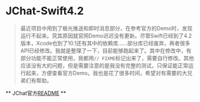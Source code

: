 # JChat-Swift4.2
> 最近项目中用到了极光推送和即时消息部分，在参考官方的Demo时，发现运行不起来。究其原因就官网Demo迟迟没有更新。尽管Swift已经到了4.2版本，Xcode也到了10.1还有其中的依赖库……部分库已经废弃，再者很多API已经修改。我就是整理了一下，目前能够跑起来了。其中在修改中，有部分功能不能正常使用，我都用`// FIXME`标记出来了，需要自行修改。其他应该没有大的问题，但是需要注意的是我没有完整的测试，只保证能正常运行起来，方便查看官方Demo。我也是花了很多时间，希望对有需要的大兄弟们有帮助。

** JChat官方[README](https://github.com/jpush/jchat-swift/blob/master/README.md) ** 
